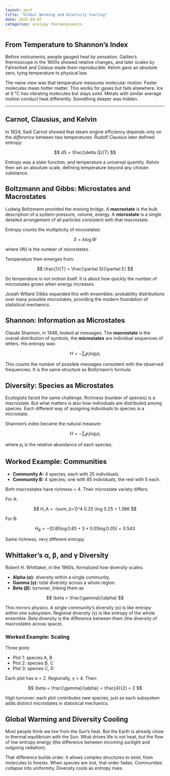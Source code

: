 ```yaml
---
layout: post
title: "Global Warming and Diversity Cooling"
date: 2025-09-07
categories: ecology thermodynamics
---
```


## From Temperature to Shannon’s Index  

Before instruments, people gauged heat by sensation. Galileo’s thermoscope in the 1600s showed relative changes, and later scales by Fahrenheit and Celsius made them reproducible. Kelvin gave an absolute zero, tying temperature to physical law.  

The naive view was that temperature measures molecular motion. Faster molecules mean hotter matter. This works for gases but fails elsewhere. Ice at 0 °C has vibrating molecules but stays solid. Metals with similar average motion conduct heat differently. Something deeper was hidden.  

---

## Carnot, Clausius, and Kelvin  

In 1824, Sadi Carnot showed that steam engine efficiency depends only on the *difference* between two temperatures. Rudolf Clausius later defined entropy:  

$$
dS = \frac{\delta Q}{T}
$$  

Entropy was a state function, and temperature a universal quantity. Kelvin then set an absolute scale, defining temperature beyond any chosen substance.  

## Boltzmann and Gibbs: Microstates and Macrostates  

Ludwig Boltzmann provided the missing bridge. A **macrostate** is the bulk description of a system-pressure, volume, energy. A **microstate** is a single detailed arrangement of all particles consistent with that macrostate.  

Entropy counts the multiplicity of microstates:  

$$
S = k \log W
$$  

where \(W\) is the number of microstates.  

Temperature then emerges from:  

$$
\frac{1}{T} = \frac{\partial S}{\partial E}
$$  

So temperature is not motion itself. It is about how quickly the number of microstates grows when energy increases.  

Josiah Willard Gibbs expanded this with ensembles: probability distributions over many possible microstates, providing the modern foundation of statistical mechanics.  

## Shannon: Information as Microstates  

Claude Shannon, in 1948, looked at messages. The **macrostate** is the overall distribution of symbols, the **microstates** are individual sequences of letters. His entropy was:  

$$
H = -\sum_i p_i \log p_i
$$  

This counts the number of possible messages consistent with the observed frequencies. It is the same structure as Boltzmann’s formula.  

## Diversity: Species as Microstates  

Ecologists faced the same challenge. Richness (number of species) is a macrostate. But what matters is also how individuals are distributed among species. Each different way of assigning individuals to species is a microstate.  

Shannon’s index became the natural measure:  

$$
H = -\sum_i p_i \log p_i
$$  

where $p_i$ is the relative abundance of each species.  

## Worked Example: Communities  

- **Community A:** 4 species, each with 25 individuals.  
- **Community B:** 4 species; one with 85 individuals, the rest with 5 each.  

Both macrostates have richness = 4. Their microstate variety differs:  

For A:  

$$
H_A = -\sum_{i=1}^4 0.25 \log 0.25 = 1.386
$$  

For B:  

$$
H_B = -[0.85\log 0.85 + 3 \times 0.05 \log 0.05] = 0.543
$$  

Same richness, very different entropy.  

## Whittaker’s α, β, and γ Diversity  

Robert H. Whittaker, in the 1960s, formalized how diversity scales:  

- **Alpha (α):** diversity within a single community.  
- **Gamma (γ):** total diversity across a whole region.  
- **Beta (β):** turnover, linking them as  

$$
\beta = \frac{\gamma}{\alpha}
$$  

This mirrors physics. A single community’s diversity (α) is like entropy within one subsystem. Regional diversity (γ) is like entropy of the whole ensemble. Beta diversity is the difference between them (the diversity of macrostates across space).  

### Worked Example: Scaling  

Three plots:  

- Plot 1: species A, B  
- Plot 2: species B, C  
- Plot 3: species C, D  

Each plot has α = 2. Regionally, γ = 4. Then:  

$$
\beta = \frac{\gamma}{\alpha} = \frac{4}{2} = 2
$$  

High turnover: each plot contributes new species, just as each subsystem adds distinct microstates in statistical mechanics.  

## Global Warming and Diversity Cooling  

Most people think we live from the Sun’s heat. But the Earth is already close to thermal equilibrium with the Sun. What drives life is not heat, but the flow of low entropy energy (the difference between incoming sunlight and outgoing radiation).  

That difference builds order. It allows complex structures to exist, from molecules to forests. When species are lost, that order fades. Communities collapse into uniformity. Diversity cools as entropy rises.

